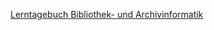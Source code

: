 [Lerntagebuch Bibliothek- und Archivinformatik](https://github.com/MichaelMathys/BAIN/blob/Lerntagebuch-BAIN/Lerntagebuch.md)
